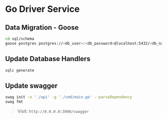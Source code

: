 # Go Driver Service



## Data Migration - Goose

```bash
cd sql/schema
goose postgres postgres://<db_user>:<db_password>@localhost:5432/<db_name> up
```

## Update Database Handlers
```bash
sqlc generate
```

## Update swagger

```bash
swag init -o './api' -g './cmd/main.go' --parseDependency
swag fmt
```

> Visit: `http://0.0.0.0:3000/swagger`